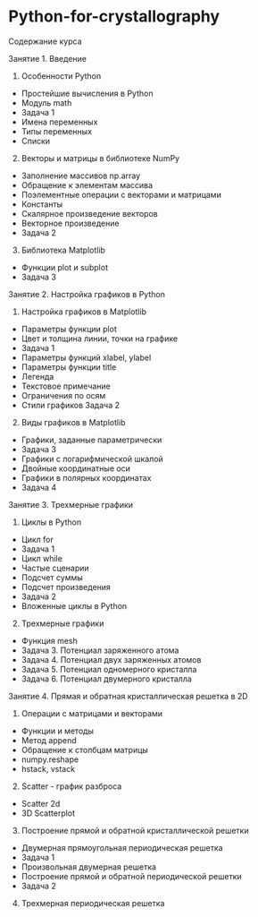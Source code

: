 # Python-for-crystallography
Содержание курса

Занятие 1. Введение
1) Особенности Python
- Простейшие вычисления в Python
- Модуль math
- Задача 1
- Имена переменных
- Типы переменных
- Списки
2) Векторы и матрицы в библиотеке NumPy
- Заполнение массивов np.array
- Обращение к элементам массива
- Поэлементные операции с векторами и матрицами
- Константы
- Скалярное произведение векторов
- Векторное произведение
- Задача 2
3) Библиотека Matplotlib
- Функции plot и subplot
- Задача 3

Занятие 2. Настройка графиков в Python
1) Настройка графиков в Matplotlib
- Параметры функции plot
- Цвет и толщина линии, точки на графике
- Задача 1
- Параметры функций xlabel, ylabel
- Параметры функции title
- Легенда
- Текстовое примечание
- Ограничения по осям
- Стили графиков
Задача 2
2) Виды графиков в Matplotlib
- Графики, заданные параметрически
- Задача 3
- Графики с логарифмической шкалой
- Двойные координатные оси
- Графики в полярных координатах
- Задача 4

Занятие 3. Трехмерные графики
1) Циклы в Python
- Цикл for
- Задача 1
- Цикл while
- Частые сценарии
- Подсчет суммы
- Подсчет произведения
- Задача 2
- Вложенные циклы в Python
2) Трехмерные графики
- Функция mesh
- Задача 3. Потенциал заряженного атома
- Задача 4. Потенциал двух заряженных атомов
- Задача 5. Потенциал одномерного кристалла
- Задача 6. Потенциал двумерного кристалла


Занятие 4. Прямая и обратная кристаллическая решетка в 2D
1) Операции с матрицами и векторами
- Функции и методы
- Метод append
- Обращение к столбцам матрицы
- numpy.reshape
- hstack, vstack
2) Scatter - график разброса
- Scatter 2d
- 3D Scatterplot
3) Построение прямой и обратной кристаллической решетки
- Двумерная прямоугольная периодическая решетка
- Задача 1
- Произвольная двумерная решетка
- Построение прямой и обратной периодической решетки
- Задача 2
4) Трехмерная периодическая решетка